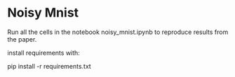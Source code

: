 # Noisy Mnist

Run all the cells in the notebook noisy_mnist.ipynb to reproduce
results from the paper.

install requirements with: 

pip install -r requirements.txt
